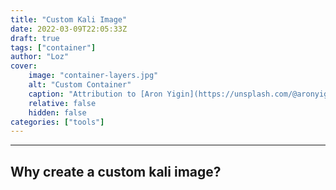 ```yaml
---
title: "Custom Kali Image"
date: 2022-03-09T22:05:33Z
draft: true
tags: ["container"]
author: "Loz"
cover:
    image: "container-layers.jpg"
    alt: "Custom Container"
    caption: "Attribution to [Aron Yigin](https://unsplash.com/@aronyigin)"
    relative: false
    hidden: false
categories: ["tools"]
---
```


---

## Why create a custom kali image?